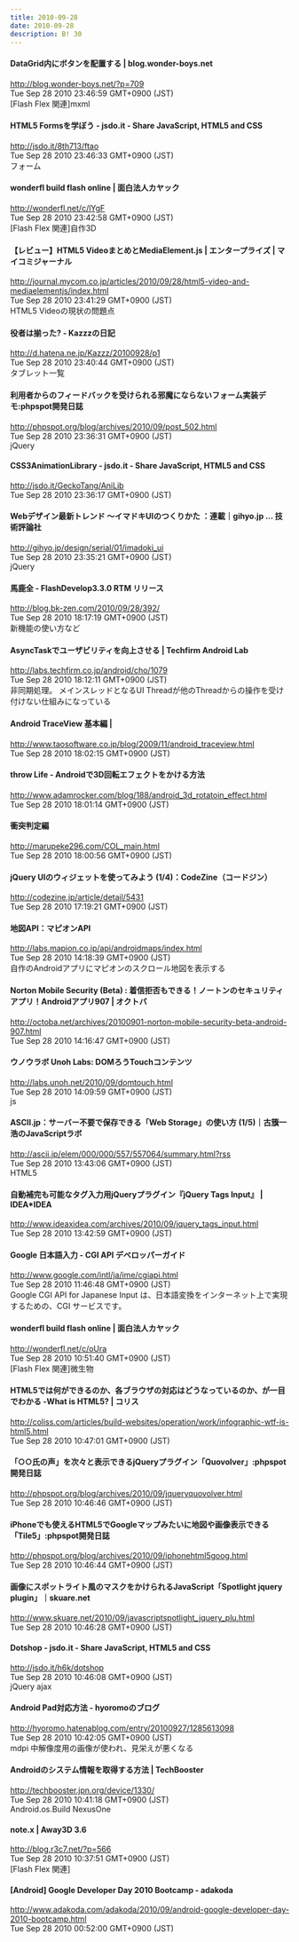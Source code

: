 ```yaml
---
title: 2010-09-28
date: 2010-09-28
description: B! 30
---
```


#### DataGrid内にボタンを配置する | blog.wonder-boys.net
http://blog.wonder-boys.net/?p=709<br>
Tue Sep 28 2010 23:46:59 GMT+0900 (JST)<br>
[Flash Flex 関連]mxml


#### HTML5 Formsを学ぼう - jsdo.it - Share JavaScript, HTML5 and CSS
http://jsdo.it/8th713/ftao<br>
Tue Sep 28 2010 23:46:33 GMT+0900 (JST)<br>
フォーム


#### wonderfl build flash online | 面白法人カヤック
http://wonderfl.net/c/lYgF<br>
Tue Sep 28 2010 23:42:58 GMT+0900 (JST)<br>
[Flash Flex 関連]自作3D


#### 【レビュー】HTML5 VideoまとめとMediaElement.js | エンタープライズ | マイコミジャーナル
http://journal.mycom.co.jp/articles/2010/09/28/html5-video-and-mediaelementjs/index.html<br>
Tue Sep 28 2010 23:41:29 GMT+0900 (JST)<br>
HTML5 Videoの現状の問題点


#### 役者は揃った? - Kazzzの日記
http://d.hatena.ne.jp/Kazzz/20100928/p1<br>
Tue Sep 28 2010 23:40:44 GMT+0900 (JST)<br>
タブレット一覧


#### 利用者からのフィードバックを受けられる邪魔にならないフォーム実装デモ:phpspot開発日誌
http://phpspot.org/blog/archives/2010/09/post_502.html<br>
Tue Sep 28 2010 23:36:31 GMT+0900 (JST)<br>
jQuery


#### CSS3AnimationLibrary - jsdo.it - Share JavaScript, HTML5 and CSS
http://jsdo.it/GeckoTang/AniLib<br>
Tue Sep 28 2010 23:36:17 GMT+0900 (JST)<br>


#### Webデザイン最新トレンド ～イマドキUIのつくりかた ：連載｜gihyo.jp … 技術評論社
http://gihyo.jp/design/serial/01/imadoki_ui<br>
Tue Sep 28 2010 23:35:21 GMT+0900 (JST)<br>
jQuery


#### 馬鹿全 - FlashDevelop3.3.0 RTM リリース
http://blog.bk-zen.com/2010/09/28/392/<br>
Tue Sep 28 2010 18:17:19 GMT+0900 (JST)<br>
新機能の使い方など


#### AsyncTaskでユーザビリティを向上させる | Techfirm Android Lab
http://labs.techfirm.co.jp/android/cho/1079<br>
Tue Sep 28 2010 18:12:11 GMT+0900 (JST)<br>
非同期処理。 メインスレッドとなるUI Threadが他のThreadからの操作を受け付けない仕組みになっている


#### Android TraceView 基本編 | 
http://www.taosoftware.co.jp/blog/2009/11/android_traceview.html<br>
Tue Sep 28 2010 18:02:15 GMT+0900 (JST)<br>


#### throw Life - Androidで3D回転エフェクトをかける方法
http://www.adamrocker.com/blog/188/android_3d_rotatoin_effect.html<br>
Tue Sep 28 2010 18:01:14 GMT+0900 (JST)<br>


#### 衝突判定編
http://marupeke296.com/COL_main.html<br>
Tue Sep 28 2010 18:00:56 GMT+0900 (JST)<br>


#### jQuery UIのウィジェットを使ってみよう (1/4)：CodeZine（コードジン）
http://codezine.jp/article/detail/5431<br>
Tue Sep 28 2010 17:19:21 GMT+0900 (JST)<br>


#### 地図API：マピオンAPI
http://labs.mapion.co.jp/api/androidmaps/index.html<br>
Tue Sep 28 2010 14:18:39 GMT+0900 (JST)<br>
自作のAndroidアプリにマピオンのスクロール地図を表示する


#### Norton Mobile Security (Beta) : 着信拒否もできる！ノートンのセキュリティアプリ！Androidアプリ907 | オクトバ
http://octoba.net/archives/20100901-norton-mobile-security-beta-android-907.html<br>
Tue Sep 28 2010 14:16:47 GMT+0900 (JST)<br>


#### ウノウラボ Unoh Labs: DOMろうTouchコンテンツ
http://labs.unoh.net/2010/09/domtouch.html<br>
Tue Sep 28 2010 14:09:59 GMT+0900 (JST)<br>
js


#### ASCII.jp：サーバー不要で保存できる「Web Storage」の使い方 (1/5)｜古籏一浩のJavaScriptラボ
http://ascii.jp/elem/000/000/557/557064/summary.html?rss<br>
Tue Sep 28 2010 13:43:06 GMT+0900 (JST)<br>
HTML5


#### 自動補完も可能なタグ入力用jQueryプラグイン『jQuery Tags Input』 | IDEA*IDEA
http://www.ideaxidea.com/archives/2010/09/jquery_tags_input.html<br>
Tue Sep 28 2010 13:42:59 GMT+0900 (JST)<br>


#### Google 日本語入力 - CGI API デベロッパーガイド
http://www.google.com/intl/ja/ime/cgiapi.html<br>
Tue Sep 28 2010 11:46:48 GMT+0900 (JST)<br>
Google CGI API for Japanese Input は、日本語変換をインターネット上で実現するための、CGI サービスです。


#### wonderfl build flash online | 面白法人カヤック
http://wonderfl.net/c/oUra<br>
Tue Sep 28 2010 10:51:40 GMT+0900 (JST)<br>
[Flash Flex 関連]微生物


####   HTML5では何ができるのか、各ブラウザの対応はどうなっているのか、が一目でわかる -What is HTML5? | コリス
http://coliss.com/articles/build-websites/operation/work/infographic-wtf-is-html5.html<br>
Tue Sep 28 2010 10:47:01 GMT+0900 (JST)<br>


#### 「○○氏の声」を次々と表示できるjQueryプラグイン「Quovolver」:phpspot開発日誌
http://phpspot.org/blog/archives/2010/09/jqueryquovolver.html<br>
Tue Sep 28 2010 10:46:46 GMT+0900 (JST)<br>


#### iPhoneでも使えるHTML5でGoogleマップみたいに地図や画像表示できる「Tile5」:phpspot開発日誌
http://phpspot.org/blog/archives/2010/09/iphonehtml5goog.html<br>
Tue Sep 28 2010 10:46:44 GMT+0900 (JST)<br>


#### 画像にスポットライト風のマスクをかけられるJavaScript「Spotlight jquery plugin」｜skuare.net
http://www.skuare.net/2010/09/javascriptspotlight_jquery_plu.html<br>
Tue Sep 28 2010 10:46:28 GMT+0900 (JST)<br>


#### Dotshop - jsdo.it - Share JavaScript, HTML5 and CSS
http://jsdo.it/h6k/dotshop<br>
Tue Sep 28 2010 10:46:08 GMT+0900 (JST)<br>
jQuery ajax


#### Android Pad対応方法 - hyoromoのブログ
http://hyoromo.hatenablog.com/entry/20100927/1285613098<br>
Tue Sep 28 2010 10:42:05 GMT+0900 (JST)<br>
mdpi 中解像度用の画像が使われ、見栄えが悪くなる


#### Androidのシステム情報を取得する方法 | TechBooster
http://techbooster.jpn.org/device/1330/<br>
Tue Sep 28 2010 10:41:18 GMT+0900 (JST)<br>
Android.os.Build NexusOne


#### note.x | Away3D 3.6
http://blog.r3c7.net/?p=566<br>
Tue Sep 28 2010 10:37:51 GMT+0900 (JST)<br>
[Flash Flex 関連]


#### [Android] Google Developer Day 2010 Bootcamp - adakoda
http://www.adakoda.com/adakoda/2010/09/android-google-developer-day-2010-bootcamp.html<br>
Tue Sep 28 2010 00:52:00 GMT+0900 (JST)<br>


